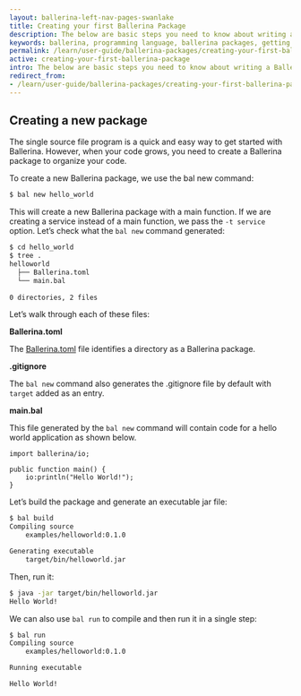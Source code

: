 ```yaml
---
layout: ballerina-left-nav-pages-swanlake
title: Creating your first Ballerina Package
description: The below are basic steps you need to know about writing a Ballerina package. It also introduces the package-related commands in the `bal` command-line tool.
keywords: ballerina, programming language, ballerina packages, getting started
permalink: /learn/user-guide/ballerina-packages/creating-your-first-ballerina-package/
active: creating-your-first-ballerina-package
intro: The below are basic steps you need to know about writing a Ballerina packages. It also introduces the package-related commands in the `bal` command-line tool.
redirect_from:
- /learn/user-guide/ballerina-packages/creating-your-first-ballerina-package
---
```


## Creating a new package

The single source file program is a quick and easy way to get started with Ballerina. However, when your code grows, you need to create a Ballerina package to organize your code.

To create a new Ballerina package, we use the bal new command:

```bash
$ bal new hello_world
```

This will create a new Ballerina package with a main function. If we are creating a service instead of a main function, we pass the `-t service` option.
Let’s check what the `bal new` command generated:
```bash
$ cd hello_world
$ tree .
helloworld
  ├── Ballerina.toml
  └── main.bal
    
0 directories, 2 files
```

Let’s walk through each of these files:

**Ballerina.toml**

The [Ballerina.toml](/learn/user-guide/ballerina-packages/package-layout#ballerinatoml) file identifies a directory as a Ballerina package.

**.gitignore**

The `bal new` command also generates the .gitignore file by default with `target` added as an entry.

**main.bal**

This file generated by the `bal new` command will contain code for a hello world application as shown below.

```bal
import ballerina/io;  

public function main() { 
    io:println("Hello World!"); 
}

```

Let’s build the package and generate an executable jar file:

```bash
$ bal build
Compiling source
 	examples/helloworld:0.1.0 

Generating executable
    target/bin/helloworld.jar
```

Then, run it:

```bash
$ java -jar target/bin/helloworld.jar
Hello World!
```

We can also use `bal run` to compile and then run it in a single step:
```bash
$ bal run
Compiling source
    examples/helloworld:0.1.0

Running executable

Hello World!
```
